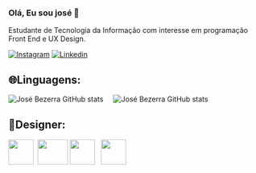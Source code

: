 ### Olá, Eu sou josé 👋
 Estudante de Tecnologia da Informação
com interesse em programação Front End e UX Design.

[![Instagram](https://img.shields.io/badge/Instagram-E4405F?style=for-the-badge&logo=instagram&logoColor=white)](https://www.instagram.com/euraiden_/)
[![Linkedin](https://img.shields.io/badge/LinkedIn-0077B5?style=for-the-badge&logo=linkedin&logoColor=white)](www.linkedin.com/in/josé-bezerra-42421a203)
## 🌐Linguagens:
![José Bezerra GitHub stats](https://github-readme-stats.vercel.app/api?username=juniorzs2&show_icons=true&theme=radical)  &nbsp;&nbsp;&nbsp; ![José Bezerra GitHub stats](https://github-readme-stats.vercel.app/api/top-langs/?username=juniorzs2&theme=radical)


## 🎨Designer: 

<img Src="https://upload.wikimedia.org/wikipedia/commons/2/20/Photoshop_CC_icon.png" width="50px" height="50px"> &nbsp;<img Src="https://upload.wikimedia.org/wikipedia/commons/3/33/Figma-logo.svg" width="60px" height="50px">&nbsp;<img Src="https://upload.wikimedia.org/wikipedia/commons/c/c2/Adobe_XD_CC_icon.svg" width="50px" height="50px">&nbsp;&nbsp;&nbsp;<img Src="https://cdn.icon-icons.com/icons2/2851/PNG/512/behance_logo_icon_181504.png" width="50px" height="50px">


